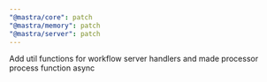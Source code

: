 ```yaml
---
"@mastra/core": patch
"@mastra/memory": patch
"@mastra/server": patch
---
```


Add util functions for workflow server handlers and made processor process function async
